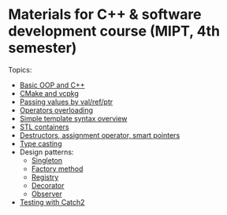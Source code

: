 # Materials for C++ & software development course (MIPT, 4th semester)

Topics:

* [Basic OOP and C++](./oop/)
* [CMake and vcpkg](./cmake_vcpkg)
* [Passing values by val/ref/ptr](./various/value_ptr_ref.cpp)
* [Operators overloading](./various/operators.cpp)
* [Simple template syntax overview](./various/templates.cpp)
* [STL containers](./various/stl_containers.cpp)
* [Destructors, assignment operator, smart pointers](./various/destructors.cpp)
* [Type casting](./various/type_casting.cpp)
* Design patterns:
    * [Singleton](./various/singleton.cpp)
    * [Factory method](./various/factory_method.cpp)
    * [Registry](./various/registry.cpp)
    * [Decorator](./various/decorator.cpp)
    * [Observer](./various/observer.cpp)
* [Testing with Catch2](./cmake_vcpkg/unit_tests.cpp)
